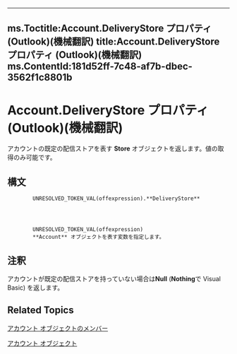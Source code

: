 

---
ms.Toctitle:Account.DeliveryStore プロパティ (Outlook)(機械翻訳)
title:Account.DeliveryStore プロパティ (Outlook)(機械翻訳)
ms.ContentId:181d52ff-7c48-af7b-dbec-3562f1c8801b
---
# Account.DeliveryStore プロパティ (Outlook)(機械翻訳)




アカウントの既定の配信ストアを表す **Store** オブジェクトを返します。値の取得のみ可能です。

## 構文

            UNRESOLVED_TOKEN_VAL(offexpression).**DeliveryStore**




            UNRESOLVED_TOKEN_VAL(offexpression)
            **Account** オブジェクトを表す変数を指定します。



## 注釈
アカウントが既定の配信ストアを持っていない場合は**Null** (**Nothing**で Visual Basic) を返します。



## Related Topics

[アカウント オブジェクトのメンバー](37759c57-d1ec-775c-cbe6-75c8f314d196.md)

[アカウント オブジェクト](f624438c-4e45-2822-18b6-bfe8074a33c0.md)




